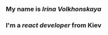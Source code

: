 
### My name is *Irina Volkhonskaya*

### I'm a *react developer* from Kiev
<!--
**IrinaVolkhonskaya/IrinaVolkhonskaya** is a ✨ _special_ ✨ repository because its `README.md` (this file) appears on your GitHub profile.

### Languages and Technologies: 
![JavaScript](https://img.shields.io/badge/-JavaScript-090909?style=for-the-badge&logo=JavaScript)
![ReactJS](https://img.shields.io/badge/-ReactJS-090909?style=for-the-badge&logo=React)
![TypeScript](https://img.shields.io/badge/-TypeScript-090909?style=for-the-badge&logo=TypeScript)
![Redux](https://img.shields.io/badge/-Redux-090909?style=for-the-badge&logo=Redux)
![API](https://img.shields.io/badge/-REST&#032;API-090909?style=for-the-badge)
![HTML](https://img.shields.io/badge/-HTML-090909?style=for-the-badge&logo=html5)
![CSS](https://img.shields.io/badge/-CSS-090909?style=for-the-badge&logo=css3)

### Mail me: irina.volhonskaya@gmail.com
